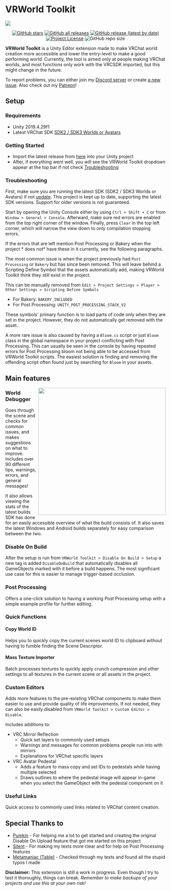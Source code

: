 # VRWorld Toolkit

<img src="https://user-images.githubusercontent.com/4764355/114099005-d2a86880-98ca-11eb-8de1-f77360503d6d.png">

<div align="center">

[![GitHub stars](https://img.shields.io/github/stars/oneVR/VRWorldToolkit?style=for-the-badge)](https://github.com/oneVR/VRWorldToolkit/stargazers)
[![GitHub all releases](https://img.shields.io/github/downloads/oneVR/VRWorldToolkit/total?style=for-the-badge)](https://github.com/oneVR/VRWorldToolkit/releases)
[![GitHub release (latest by date)](https://img.shields.io/github/v/release/oneVR/VRWorldToolkit?style=for-the-badge)](https://github.com/oneVR/VRWorldToolkit/releases/latest)
[![Project License](https://img.shields.io/badge/license-MIT-brightgreen?style=for-the-badge)](https://github.com/oneVR/VRWorldToolkit/blob/master/LICENSE)
![GitHub repo size](https://img.shields.io/github/repo-size/oneVR/VRWorldToolkit?style=for-the-badge)

</div>

**VRWorld Toolkit** is a Unity Editor extension made to make VRChat world creation more accessible and lower the entry-level to make a good performing world. Currently, the tool is aimed only at people making VRChat worlds, and most functions only work with the VRCSDK imported, but this might change in the future.

To report problems, you can either join my [Discord server](https://discord.com/invite/FCm28DM) or create [a new issue](https://github.com/oneVR/VRWorldToolkit/issues/new/choose). Also check out my [Patreon](https://www.patreon.com/onevr)!

## Setup

### Requirements
* Unity 2019.4.29f1
* Latest VRChat SDK [SDK2 / SDK3 Worlds or Avatars](https://vrchat.com/home/download)

### Getting Started
* Import the latest release from [here](https://github.com/oneVR/VRWorldToolkit/releases) into your Unity project
*  After, if everything went well, you will see the VRWorld Toolkit dropdown appear at the top bar if not check [Troubleshooting](#troubleshooting)

### Troubleshooting
First, make sure you are running the latest SDK (SDK2 / SDK3 Worlds or Avatars) if not [update](https://docs.vrchat.com/docs/updating-the-sdk). This project is kept up to date, supporting the latest SDK versions. Support for older versions is not guaranteed.

Start by opening the Unity Console either by using `Ctrl + Shift + C` or from `Window > General > Console`. Afterward, make sure red errors are enabled from the top right corner of the window. Finally, press `Clear` in the top left corner, which will narrow the view down to only compilation stopping errors.

If the errors that are left mention Post Processing or Bakery when the project * does not* have these in it currently, see the following paragraphs.

The most common issue is when the project previously had `Post Processing` or `Bakery` but has since been removed. This will leave behind a Scripting Define Symbol that the assets automatically add, making VRWorld Toolkit think they still exist in the project.

This can be manually removed from `Edit > Project Settings > Player > Other Settings > Scripting Define Symbols`

* For Bakery: `BAKERY_INCLUDED`
* For Post Processing: `UNITY_POST_PROCESSING_STACK_V2`

These symbols' primary function is to load parts of code only when they are set in the project. However, they do not automatically get removed with the asset.

A more rare issue is also caused by having a `Bloom.cs` script or just `Bloom` class in the global namespace in your project conflicting with Post Processing. This can usually be seen in the console by having repeated errors for Post Processing bloom not being able to be accessed from VRWorld Toolkit scripts. The easiest solution is finding and removing the offending script often found just by searching for `Bloom` in your assets.

## Main features

<img align="right" width="400" margin="20" src="https://user-images.githubusercontent.com/4764355/114107922-9bda4e80-98da-11eb-8024-ad2bde3c5b6b.png">

### World Debugger
Goes through the scene and checks for common issues, and makes suggestions on what to improve. Includes over 90 different tips, warnings, errors, and general messages!

It also allows viewing the stats of the latest builds SDK has done for an easily accessible overview of what the build consists of. It also saves the latest Windows and Android builds separately for easy comparison between the two.

### Disable On Build
After the setup is run from `VRWorld Toolkit > Disable On Build > Setup` a new tag is added `DisableOnBuild` that automatically disables all GameObjects marked with it before a build happens. The most significant use case for this is easier to manage trigger-based occlusion.

### Post Processing
Offers a one-click solution to having a working Post Processing setup with a simple example profile for further editing.

### Quick Functions

#### Copy World ID
Helps you to quickly copy the current scenes world ID to clipboard without having to fumble finding the Scene Descriptor.

#### Mass Texture Importer
Batch processes textures to quickly apply crunch compression and other settings to all textures in the current scene or all assets in the project.

### Custom Editors
Adds more features to the pre-existing VRChat components to make them easier to use and provide quality of life improvements. If not needed, they can also be easily disabled from `VRWorld Toolkit > Custom Editor > Disable`.

Includes additions to:

* VRC Mirror Reflection
  * Quick set layers to commonly used setups
  * Warnings and messages for common problems people run into with mirrors
  * Explanations for VRChat specific layers
* VRC Avatar Pedestal
  * Adds a feature to mass copy and set IDs to pedestals while having multiple selected
  * Draws outlines to where the pedestal image will appear in-game when you select the GameObject with the pedestal component on it

### Useful Links
Quick access to commonly used links related to VRChat content creation.

## Special Thanks to

* [Pumkin](https://github.com/rurre/PumkinsAvatarTools) - For helping me a lot to get started and creating the original Disable On Upload feature that got me started on this project
* [Silent](http://s-ilent.gitlab.io/index.html) - For making my texts more clear and for help on Post Processing features
* [Metamaniac (Table)](https://twitter.com/Metamensa) - Checked through my texts and found all the stupid typos I made

**Disclaimer:** This extension is still a work in progress. Even though I try to test it thoroughly, things can break. *Remember to make backups of your projects and use this at your own risk!*